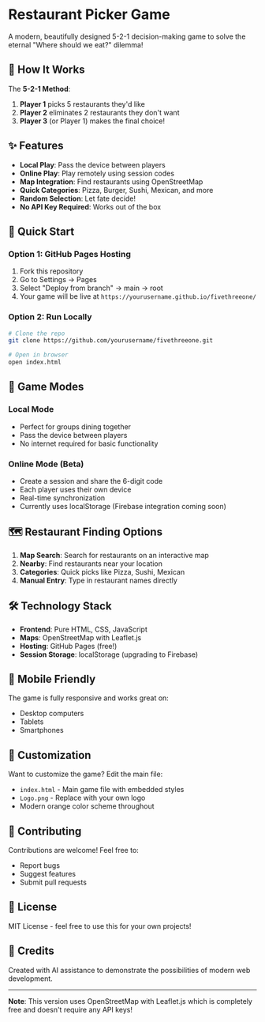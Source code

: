 # Restaurant Picker Game

A modern, beautifully designed 5-2-1 decision-making game to solve the eternal "Where should we eat?" dilemma!

## 🎯 How It Works

The **5-2-1 Method**:
1. **Player 1** picks 5 restaurants they'd like
2. **Player 2** eliminates 2 restaurants they don't want  
3. **Player 3** (or Player 1) makes the final choice!

## ✨ Features

- **Local Play**: Pass the device between players
- **Online Play**: Play remotely using session codes
- **Map Integration**: Find restaurants using OpenStreetMap
- **Quick Categories**: Pizza, Burger, Sushi, Mexican, and more
- **Random Selection**: Let fate decide!
- **No API Key Required**: Works out of the box

## 🚀 Quick Start

### Option 1: GitHub Pages Hosting

1. Fork this repository
2. Go to Settings → Pages
3. Select "Deploy from branch" → main → root
4. Your game will be live at `https://yourusername.github.io/fivethreeone/`

### Option 2: Run Locally
```bash
# Clone the repo
git clone https://github.com/yourusername/fivethreeone.git

# Open in browser
open index.html
```

## 🎲 Game Modes

### Local Mode
- Perfect for groups dining together
- Pass the device between players
- No internet required for basic functionality

### Online Mode (Beta)
- Create a session and share the 6-digit code
- Each player uses their own device
- Real-time synchronization
- Currently uses localStorage (Firebase integration coming soon)

## 🗺️ Restaurant Finding Options

1. **Map Search**: Search for restaurants on an interactive map
2. **Nearby**: Find restaurants near your location
3. **Categories**: Quick picks like Pizza, Sushi, Mexican
4. **Manual Entry**: Type in restaurant names directly

## 🛠️ Technology Stack

- **Frontend**: Pure HTML, CSS, JavaScript
- **Maps**: OpenStreetMap with Leaflet.js
- **Hosting**: GitHub Pages (free!)
- **Session Storage**: localStorage (upgrading to Firebase)

## 📱 Mobile Friendly

The game is fully responsive and works great on:
- Desktop computers
- Tablets
- Smartphones

## 🔧 Customization

Want to customize the game? Edit the main file:

- `index.html` - Main game file with embedded styles
- `Logo.png` - Replace with your own logo
- Modern orange color scheme throughout

## 🤝 Contributing

Contributions are welcome! Feel free to:
- Report bugs
- Suggest features
- Submit pull requests

## 📄 License

MIT License - feel free to use this for your own projects!

## 🙏 Credits

Created with AI assistance to demonstrate the possibilities of modern web development.

---

**Note**: This version uses OpenStreetMap with Leaflet.js which is completely free and doesn't require any API keys!